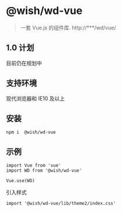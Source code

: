 
# @wish/wd-vue
> 一套 Vue.js 的组件库. http://***/wd/vue/
## 1.0 计划
目前仍在规划中
## 支持环境
现代浏览器和 IE10 及以上
## 安装
```
npm i  @wish/wd-vue
```
## 示例
```
import Vue from 'vue'
import WD from '@wish/wd-vue'

Vue.use(WD)
```
引入样式
```
import '@wish/wd-vue/lib/theme2/index.css'
```
